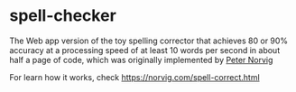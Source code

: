 # spell-checker
The Web app version of the toy spelling corrector that achieves 80 or 90% accuracy at a processing speed of at least 10 words per second in about half a page of code,
which was originally implemented by  [Peter Norvig](https://norvig.com/)  

For learn how it works, check https://norvig.com/spell-correct.html

